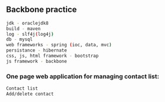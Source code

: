 ## Backbone practice

```bash
jdk - oraclejdk8
build - maven
log - slf4j(log4j)
db - mysql
web frameworks - spring (ioc, data, mvc)
persistance - hibernate
css, js, html framework - bootstrap
js framework - backbone
```

### One page web application for managing contact list:

```bash
Contact list
Add/delete contact
```